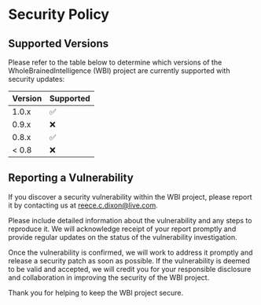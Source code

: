 # Security Policy

## Supported Versions

Please refer to the table below to determine which versions of the WholeBrainedIntelligence (WBI) project are currently supported with security updates:

| Version | Supported          |
| ------- | ------------------ |
| 1.0.x   | :white_check_mark: |
| 0.9.x   | :x:                |
| 0.8.x   | :white_check_mark: |
| < 0.8   | :x:                |

## Reporting a Vulnerability

If you discover a security vulnerability within the WBI project, please report it by contacting us at [reece.c.dixon@live.com](mailto:reece.c.dixon@live.com).

Please include detailed information about the vulnerability and any steps to reproduce it. We will acknowledge receipt of your report promptly and provide regular updates on the status of the vulnerability investigation.

Once the vulnerability is confirmed, we will work to address it promptly and release a security patch as soon as possible. If the vulnerability is deemed to be valid and accepted, we will credit you for your responsible disclosure and collaboration in improving the security of the WBI project.

Thank you for helping to keep the WBI project secure.
